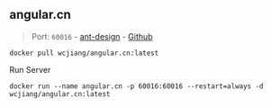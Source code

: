 angular.cn
---

> Port: `60016` - [ant-design](https://angular.cn/) - [Github](https://github.com/ant-design/ant-design)

```shell
docker pull wcjiang/angular.cn:latest
```

Run Server

```shell
docker run --name angular.cn -p 60016:60016 --restart=always -d wcjiang/angular.cn:latest
```
